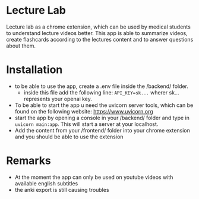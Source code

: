 # Lecture Lab

Lecture lab as a chrome extension, which can be used by medical students to understand lecture videos better.
This app is able to summarize videos, create flashcards according to the lectures content and to answer questions about them.

# Installation
- to be able to use the app, create a .env file inside the /backend/ folder.
  - inside this file add the following line: `API_KEY=sk...` wherer sk... represents your openai key.
- To be able to start the app u need the uvicorn server tools, which can be found on the following website: https://www.uvicorn.org
- start the app by opening a console in your /backend/ folder and type in `uvicorn main:app`. This will start a server at your localhost.
- Add the content from your /frontend/ folder into your chrome extension and you should be able to use the extension

# Remarks
- At the moment the app can only be used on youtube videos with available english subtitles
- the anki export is still causing troubles
